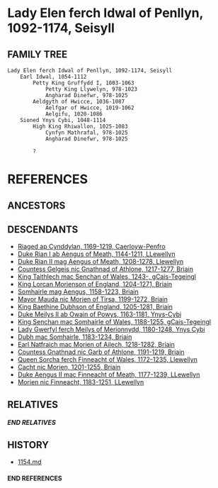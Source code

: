 # Lady Elen ferch Idwal of Penllyn, 1092-1174, Seisyll

## FAMILY TREE
```
Lady Elen ferch Idwal of Penllyn, 1092-1174, Seisyll
    Earl Idwal, 1054-1112
        Petty King Gruffydd I, 1003-1063
            Petty King Llywelyn, 978-1023
            Angharad Dinefwr, 978-1025
        Aeldgyth of Hwicce, 1036-1087 
            Aelfgar of Hwicce, 1019-1062
            Aelgifu, 1020-1086            
    Sioned Ynys Cybi, 1048-1114
        High King Rhiwallon, 1025-1083
            Cynfyn Mathrafal, 978-1025
            Angharad Dinefwr, 978-1025

        ?
```


# REFERENCES

## ANCESTORS

## DESCENDANTS
* [Riaged ap Cynddylan, 1169-1219, Caerloyw-Penfro](riaged_ap_cynddylan_1169.md)
* [Duke Rian I ab Aengus of Meath, 1144-1211, LLewellyn](rian_i_ab_aengus_1144.md)
* [Duke Rian II mag Aengus of Meath, 1208-1278, Llewellyn](rian_ii_mag_aengus_1208.md)
* [Countess Gelgeis nic Gnathnad of Athlone, 1217-1277, Briain](gelgeis_nic_gnathnad_1217.md)
* [King Taithlech mac Senchan of Wales, 1243-, gCais-Tegeingl](taithlech_mac_senchan_1243.md)
* [King Lorcan Morienson of England, 1204-1271, Briain](lorcan_morienson_1204.md)
* [Somhairle mag Aengus, 1158-1223, Briain](somhairle_mag_aengus_1158.md)
* [Mayor Mauda nic Morien of Tirsa, 1199-1272, Briain](mauda_nic_morien_1199.md)
* [King Baethine Dubhson of England, 1205-1281, Briain](baethine_dubhson_1205.md)
* [Duke Meilys II ab Owain of Powys, 1163-1181, Ynys-Cybi](meilys_ii_ab_owain_1163.md)
* [King Senchan mac Somhairle of Wales, 1188-1255, gCais-Tegeingl](senchan_mac_somhairle_1188.md)
* [Lady Gwerfyl ferch Meilys of Merionnydd, 1180-1248, Ynys Cybi](gwerfyl_ferch_meilys_1180.md)
* [Dubh mac Somhairle, 1183-1234, Briain](dubh_mac_somhairle_1183.md)
* [Earl Natfraich mac Morien of Ailech, 1218-1282, Briain](natfraich_mac_morien_1218.md)
* [Countess Gnathnad nic Garb of Athlone, 1191-1219, Briain](gnathnad_nic_garb_1191.md)
* [Queen Sorcha ferch Finneacht of Wales, 1172-1235, Llewellyn](sorcha_ferch_finneacht_1172.md)
* [Cacht nic Morien, 1201-1255, Briain](cacht_nic_morien_1201.md)
* [Duke Aengus II mac Finneacht of Meath, 1177-1239, LLewellyn](aengus_ii_mac_finneacht_1177.md)
* [Morien nic Finneacht, 1183-1251, LLewellyn](morien_nic_finneacht_1183.md)

## RELATIVES

##### END RELATIVES 
## HISTORY
* [1154.md](../h/1154.md)

#### END REFERENCES
